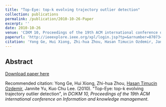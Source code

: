 ```yaml
---
title: "Top-Eye: top-k evolving trajectory outlier detection"
collection: publications
permalink: /publication/2010-10-26-Paper
excerpt: ''
date: 2010-10-26
venue: 'CIKM 10, Proceedings of the 19th ACM international conference on Information and knowledge management'
paperurl: 'http://ieeexplore.ieee.org/xpl/login.jsp?tp=&arnumber=870734&url=http%3A%2F%2Fieeexplore.ieee.org%2Fxpls%2Fabs_all.jsp%3Farnumber%3D870734'
citation: 'Yong Ge, Hui Xiong, Zhi-hua Zhou, Hasan Timucin Ozdemir, Jannite Yu, Kuo Chu Lee. (2010). &quot;Top-Eye: top-k evolving trajectory outlier detection&quot;, <i>CIKM 10, Proceedings of the 19th ACM international conference on Information and knowledge management</i>.'
---
```


Abstract
-------- 

    
[Download paper here](http://ieeexplore.ieee.org/xpl/login.jsp?tp=&arnumber=870734&url=http%3A%2F%2Fieeexplore.ieee.org%2Fxpls%2Fabs_all.jsp%3Farnumber%3D870734)

Recommended citation: Yong Ge, Hui Xiong, Zhi-hua Zhou, [Hasan Timucin Ozdemir](https://www.linkedin.com/in/hasantimucinozdemir/), Jannite Yu, Kuo Chu Lee. (2010). "Top-Eye: top-k evolving trajectory outlier detection", in <i>DCIKM 10, Proceedings of the 19th ACM international conference on Information and knowledge management</i>.
